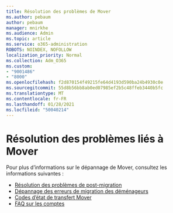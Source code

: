 ```yaml
---
title: Résolution des problèmes de Mover
ms.author: pebaum
author: pebaum
manager: mnirkhe
ms.audience: Admin
ms.topic: article
ms.service: o365-administration
ROBOTS: NOINDEX, NOFOLLOW
localization_priority: Normal
ms.collection: Adm_O365
ms.custom:
- "9001486"
- "8000"
ms.openlocfilehash: f2d870154f49215fe64d4193d590ba24b4930c0e
ms.sourcegitcommit: 55d8b56bb8ab0ed07985ef2b5c48ffeb3440b5fc
ms.translationtype: MT
ms.contentlocale: fr-FR
ms.lasthandoff: 01/28/2021
ms.locfileid: "50040214"
---
```

# <a name="mover-troubleshooting"></a>Résolution des problèmes liés à Mover

Pour plus d’informations sur le dépannage de Mover, consultez les informations suivantes :

- [Résolution des problèmes de post-migration](https://docs.microsoft.com/sharepointmigration/mover-post-migration-troubleshooting)  
- [Dépannage des erreurs de migration des déménageurs](https://docs.microsoft.com/sharepointmigration/mover-error-faq)  
- [Codes d’état de transfert Mover](https://docs.microsoft.com/sharepointmigration/mover-transfer-status-codes)
- [FAQ sur les comptes](https://docs.microsoft.com/sharepointmigration/mover-account-faq)
